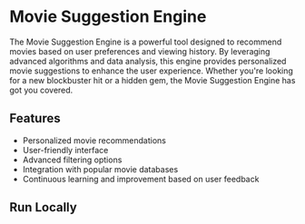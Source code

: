 # Movie Suggestion Engine

The Movie Suggestion Engine is a powerful tool designed to recommend movies based on user preferences and viewing history. By leveraging advanced algorithms and data analysis, this engine provides personalized movie suggestions to enhance the user experience. Whether you're looking for a new blockbuster hit or a hidden gem, the Movie Suggestion Engine has got you covered.

## Features

- Personalized movie recommendations
- User-friendly interface
- Advanced filtering options
- Integration with popular movie databases
- Continuous learning and improvement based on user feedback

## Run Locally
